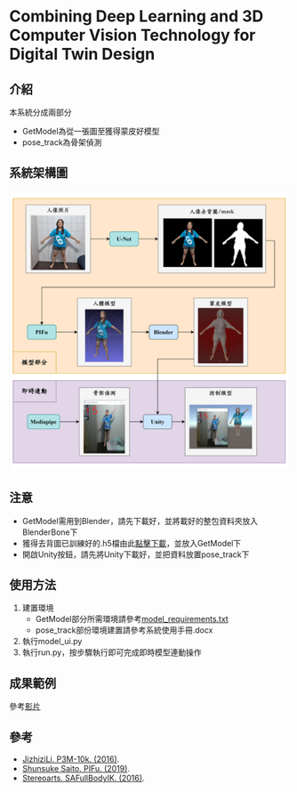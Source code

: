 # Combining Deep Learning and 3D Computer Vision Technology for Digital Twin Design

## 介紹
本系統分成兩部分
- GetModel為從一張圖至獲得蒙皮好模型
- pose_track為骨架偵測

## 系統架構圖
![](images/系統架構圖.png)

## 注意
- GetModel需用到Blender，請先下載好，並將載好的整包資料夾放入BlenderBone下
- 獲得去背圖已訓練好的.h5檔由此[點擊下載](https://drive.google.com/file/d/16CGNquXQ2wyKY8c3fHZ0JmfTR6mLCloe/view?usp=sharing)，並放入GetModel下
- 開啟Unity按鈕，請先將Unity下載好，並把資料放置pose_track下

## 使用方法
1. 建置環境
   - GetModel部分所需環境請參考[model_requirements.txt](https://github.com/pear651530/Combining-Deep-Learning-and-3D-Computer-Vision-Technology-for-Digital-Twin-Design/blob/main/model_requirements.txt)
   - pose_track部份環境建置請參考系統使用手冊.docx
2. 執行model_ui.py
3. 執行run.py，按步驟執行即可完成即時模型連動操作

## 成果範例
參考[影片](https://youtu.be/gRvDpN38DEM)

## 參考
- [JizhiziLi. P3M-10k. (2016)](https://github.com/JizhiziLi/P3M).
- [Shunsuke Saito. PIFu. (2019)](https://github.com/shunsukesaito/PIFu).
- [Stereoarts. SAFullBodyIK. (2016)](https://github.com/Stereoarts/SAFullBodyIK).
